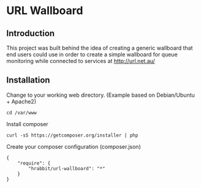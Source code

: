 # URL Wallboard

## Introduction

This project was built behind the idea of creating a generic wallboard that end users could use in order to create a simple wallboard for queue monitoring while connected to services at http://url.net.au/

## Installation

Change to your working web directory. (Example based on Debian/Ubuntu + Apache2)

```
cd /var/www
```

Install composer

```
curl -sS https://getcomposer.org/installer | php
```

Create your composer configuration (composer.json)

```
{
    "require": {
        "hrabbit/url-wallboard": "*"
    }
}
```